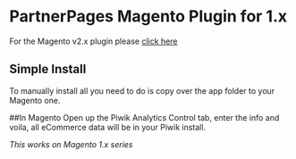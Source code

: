 # PartnerPages Magento Plugin for 1.x

For the Magento v2.x plugin please [click here](https://github.com/partnerpages/magento2-partnerpages)

## Simple Install
To manually install all you need to do is copy over the app folder to your Magento one.

##In Magento
Open up the Piwik Analytics Control tab, enter the info and voila, all eCommerce data will be in your Piwik install.


*This works on Magento 1.x series*
